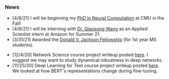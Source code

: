 ### News
- [4/8/21] I will be beginning my [PhD in Neural Computation](https://www.cmu.edu/ni/academics/pnc/) at CMU in the Fall!
- [4/8/21] I will be interning with [Dr. Qiaosong Wang](https://qiaosongwang.com/) as an Applied Scientist intern at Amazon for Summer 21.
- [3/31/21] Awarded the [Donald V. Jackson Fellowship](https://www.cc.gatech.edu/awards) (for 1st year MS students).
<!-- - [3/31/21] Serving as a reviewer for the [ViGIL workshop](https://vigilworkshop.github.io/) and [ICCV](http://iccv2021.thecvf.com/home). -->
- [12/4/20] Network Science course project writeup posted [here](https://github.com/joel99/noised-rnn-networks/blob/master/report.pdf). I suggest we may want to study dynamical robustness in deep networks.
- [11/25/20] Deep Learning for Text course project writeup posted [here](https://github.com/joel99/bert-representations/blob/master/bert_representations.pdf). We looked at how BERT's representations change during fine-tuning.
